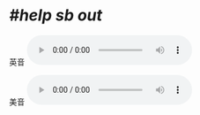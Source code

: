 # ***\#help sb out*** 
英音
<audio src="./media/help sb out1_AAC.aac" controls="controls"></audio>

美音
<audio src="./media/help sb out2_AAC.aac" controls="controls"></audio>



  

